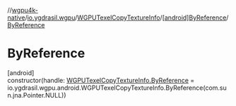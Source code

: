 //[wgpu4k-native](../../../../index.md)/[io.ygdrasil.wgpu](../../index.md)/[WGPUTexelCopyTextureInfo](../index.md)/[[android]ByReference](index.md)/[ByReference](-by-reference.md)

# ByReference

[android]\
constructor(handle: [WGPUTexelCopyTextureInfo.ByReference](../../../io.ygdrasil.wgpu.android/-w-g-p-u-texel-copy-texture-info/-by-reference/index.md) = io.ygdrasil.wgpu.android.WGPUTexelCopyTextureInfo.ByReference(com.sun.jna.Pointer.NULL))